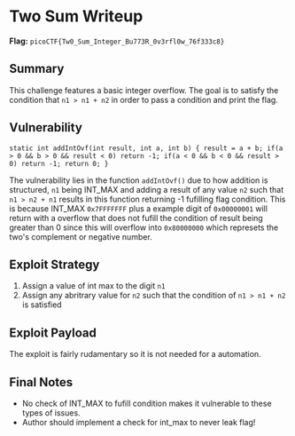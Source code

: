 # Two Sum Writeup

**Flag:** `picoCTF{Tw0_Sum_Integer_Bu773R_0v3rfl0w_76f333c8}`

## Summary

This challenge features a basic integer overflow. The goal is to satisfy the condition that `n1 > n1 + n2` in order to pass a condition and print the flag.

## Vulnerability

`
static int addIntOvf(int result, int a, int b) {
    result = a + b;
    if(a > 0 && b > 0 && result < 0)
        return -1;
    if(a < 0 && b < 0 && result > 0)
        return -1;
    return 0;
}
`

The vulnerability lies in the function `addIntOvf()` due to how addition is structured, `n1` being INT_MAX and adding a result of any value `n2` such that `n1 > n2 + n1` results in this function returning -1 fufilling flag condition.
This is because INT_MAX `0x7FFFFFFF` plus a example digit of `0x00000001` will return with a overflow that does not fufill the condition of result being greater than 0 since this will overflow into `0x80000000` which represets the two's complement or negative number.

## Exploit Strategy

1. Assign a value of int max to the digit `n1`
2. Assign any abritrary value for `n2` such that the condition of `n1 > n1 + n2` is satisfied

## Exploit Payload

The exploit is fairly rudamentary so it is not needed for a automation.

## Final Notes

* No check of INT_MAX to fufill condition makes it vulnerable to these types of issues.
* Author should implement a check for int_max to never leak flag!
